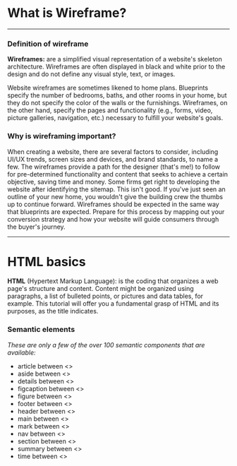 # What is Wireframe?
-----------
### Definition of wireframe
**Wireframes:** are a simplified visual representation of a website's skeleton architecture. Wireframes are often displayed in black and white prior to the design and do not define any visual style, text, or images.

Website wireframes are sometimes likened to home plans. Blueprints specify the number of bedrooms, baths, and other rooms in your home, but they do not specify the color of the walls or the furnishings. Wireframes, on the other hand, specify the pages and functionality (e.g., forms, video, picture galleries, navigation, etc.) necessary to fulfill your website's goals.

### Why is wireframing important?
When creating a website, there are several factors to consider, including UI/UX trends, screen sizes and devices, and brand standards, to name a few. The wireframes provide a path for the designer (that's me!) to follow for pre-determined functionality and content that seeks to achieve a certain objective, saving time and money.
Some firms get right to developing the website after identifying the sitemap. This isn't good.
If you've just seen an outline of your new home, you wouldn't give the building crew the thumbs up to continue forward. Wireframes should be expected in the same way that blueprints are expected. Prepare for this process by mapping out your conversion strategy and how your website will guide consumers through the buyer's journey.

___________
# HTML basics
**HTML** (Hypertext Markup Language): is the coding that organizes a web page's structure and content. Content might be organized using paragraphs, a list of bulleted points, or pictures and data tables, for example. This tutorial will offer you a fundamental grasp of HTML and its purposes, as the title indicates.

### Semantic elements
*These are only a few of the over 100 semantic components that are available:*
- article between <>
- aside between <>
- details between <>
- figcaption between <>
- figure between <>
- footer between <>
- header between <>
- main between <>
- mark between <>
- nav between <>
- section between <>
- summary between <>
- time between <>